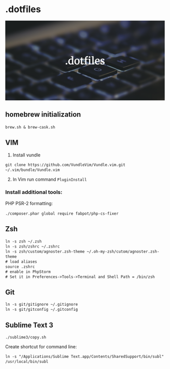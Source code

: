 .dotfiles
========

<p align="center">
	<img src="logo.png" alt="dotfiles">
</p>

## homebrew initialization
```brew.sh & brew-cask.sh```

## VIM

1. Install vundle 
```
git clone https://github.com/VundleVim/Vundle.vim.git ~/.vim/bundle/Vundle.vim
```
2. In Vim run command `PluginInstall`

### Install additional tools:

PHP PSR-2 formatting:

```./composer.phar global require fabpot/php-cs-fixer```

## Zsh

```
ln -s zsh ~/.zsh
ln -s zsh/zshrc ~/.zshrc
ln -s zsh/custom/agnoster.zsh-theme ~/.oh-my-zsh/cutom/agnoster.zsh-theme
# load aliases
source .zshrc
# enable in PhpStorm 
# Set it in Preferences->Tools->Terminal and Shell Path = /bin/zsh
```

## Git
```
ln -s git/gitignore ~/.gitignore
ln -s git/gitconfig ~/.gitconfig
```

## Sublime Text 3
```
./sublime3/copy.sh
```

Create shortcut for command line:
```
ln -s "/Applications/Sublime Text.app/Contents/SharedSupport/bin/subl" /usr/local/bin/subl
```
